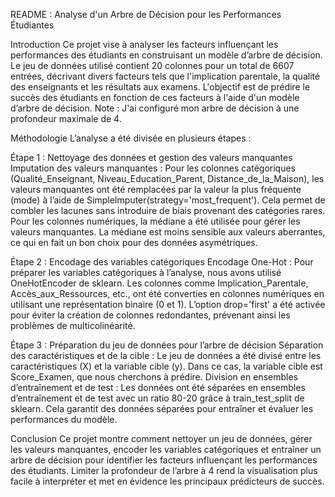README : Analyse d'un Arbre de Décision pour les Performances Étudiantes

Introduction
Ce projet vise à analyser les facteurs influençant les performances des étudiants en construisant un modèle d’arbre de décision. 
Le jeu de données utilisé contient 20 colonnes pour un total de 6607 entrées, décrivant divers facteurs tels que l'implication parentale, la qualité des enseignants et les résultats aux examens. 
L'objectif est de prédire le succès des étudiants en fonction de ces facteurs à l'aide d'un modèle d’arbre de décision.
Note : J'ai configuré mon arbre de décision à une profondeur maximale de 4.

Méthodologie
L’analyse a été divisée en plusieurs étapes :

Étape 1 : Nettoyage des données et gestion des valeurs manquantes
Imputation des valeurs manquantes :
Pour les colonnes catégoriques (Qualité_Enseignant, Niveau_Education_Parent, Distance_de_la_Maison), les valeurs manquantes ont été remplacées par la valeur la plus fréquente (mode) à l’aide de SimpleImputer(strategy='most_frequent').
Cela permet de combler les lacunes sans introduire de biais provenant des catégories rares.
Pour les colonnes numériques, la médiane a été utilisée pour gérer les valeurs manquantes. La médiane est moins sensible aux valeurs aberrantes, ce qui en fait un bon choix pour des données asymétriques.


Étape 2 : Encodage des variables catégoriques
Encodage One-Hot : Pour préparer les variables catégoriques à l’analyse, nous avons utilisé OneHotEncoder de sklearn.
Les colonnes comme Implication_Parentale, Accès_aux_Ressources, etc., ont été converties en colonnes numériques en utilisant une représentation binaire (0 et 1).
L’option drop='first' a été activée pour éviter la création de colonnes redondantes, prévenant ainsi les problèmes de multicolinéarité.



Étape 3 : Préparation du jeu de données pour l’arbre de décision
Séparation des caractéristiques et de la cible :
Le jeu de données a été divisé entre les caractéristiques (X) et la variable cible (y). Dans ce cas, la variable cible est Score_Examen, que nous cherchons à prédire.
Division en ensembles d’entraînement et de test :
Les données ont été séparées en ensembles d’entraînement et de test avec un ratio 80-20 grâce à train_test_split de sklearn.
Cela garantit des données séparées pour entraîner et évaluer les performances du modèle.

Conclusion
Ce projet montre comment nettoyer un jeu de données, gérer les valeurs manquantes, encoder les variables catégoriques et entraîner un arbre de décision pour identifier les facteurs influençant les performances des étudiants. 
Limiter la profondeur de l’arbre à 4 rend la visualisation plus facile à interpréter et met en évidence les principaux prédicteurs de succès.
